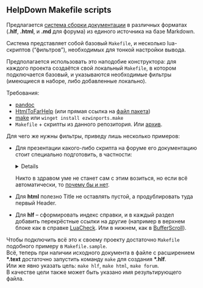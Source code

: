 ## HelpDown Makefile scripts

Предлагается [система сборки документации](https://github.com/FarManagerLegacy/HelpDown-scripts)
в различных форматах (**.hlf**, **.html**, и **.md** для форума)
из единого источника на базе Markdown.

Система представляет собой базовый `Makefile`, и несколько lua-скриптов (“фильтров”),
необходимых для тонкой настройки вывода.

Предполагается использовать это наподобие конструктора: для каждого проекта создаётся свой локальный `Makefile`,
в котором подключается базовый, и указываются необходимые фильтры (имеющиеся в наборе, либо добавленные локально).

Требования:

- [pandoc](https://pandoc.org/installing.html)
- [HtmlToFarHelp](https://www.nuget.org/packages/HtmlToFarHelp) (или прямая ссылка на [файл пакета](https://www.nuget.org/api/v2/package/HtmlToFarHelp/))
- [make](https://sourceforge.net/projects/ezwinports/files/) или `winget install ezwinports.make`
- `Makefile` + cкрипты из данного репозитория. Или [архив](https://gist.github.com/johnd0e/7d00f4d8899ec9920b2b84ceed4a6e02/archive/master.zip).

Для чего же нужны фильтры, приведу лишь несколько примеров:

- Для презентации какого-либо скрипта на форуме его документацию стоит специально подготовить, в частности:
  <details>

  - Поместить все разделы кроме первого в спойлеры, чтобы сэкономить место в посте.
  - Исправить форматирование при наличии одиночного `*`, поскольку стандартный способ экранирования слешем на форуме не работает.
  - *DefinitionList* ([Description List](https://developer.mozilla.org/en-US/docs/Web/HTML/Element/dl)) не является стандартной фичей маркдауна, его надо заменить на *BulletList*.
  - Преобразование ссылок:
    - Движок форума не создаёт внутренние ссылки, поэтому их надо убрать (заменить на просто жирный текст).
    - Ссылки на справку фара работают только в **hlf**. А в **html** и *для форума* их надо заменять на что-то более полезное.
    - Аналогично со ссылками на локальные **\*.chm** и пр.
  </details>

  Никто в здравом уме не станет сам с этим возиться, но если всё автоматически, то [почему бы и нет](https://forum.farmanager.com/viewtopic.php?t=8675).
- Для **html** полезно Title не оставлять пустой, а продублировать туда первый Header.
- Для **hlf** – сформировать индекс справки, и в каждый раздел добавить перекрёстные ссылки на другие
  (например в верхнем блоке как в справке [LuaCheck](https://forum.farmanager.com/viewtopic.php?f=15&t=9650). Или в нижнем, как в [BufferScroll](https://forum.farmanager.com/viewtopic.php?t=8675)).

Чтобы подключить всё это к своему проекту достаточно `Makefile` подобного примеру в `Makefile.sample`.  
Всё, теперь при наличии исходного документа в файле с расширением **\*.text** достаточно запустить команду `make` для создания **\*.hlf**.  
Или же явно указать цель: `make hlf`, `make html`, `make forum`.  
В качестве цели также может быть указано имя результирующего файла.

